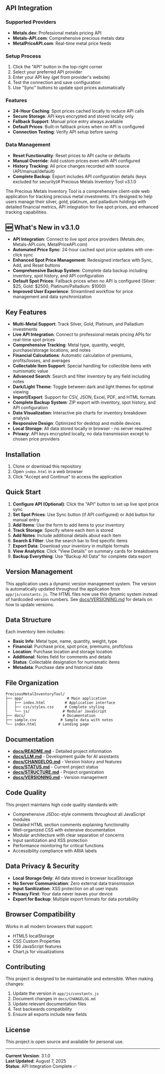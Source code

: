 ## API Integration

### Supported Providers
- **Metals.dev**: Professional metals pricing API
- **Metals-API.com**: Comprehensive precious metals data
- **MetalPriceAPI.com**: Real-time metal price feeds

### Setup Process
1. Click the "API" button in the top-right corner
2. Select your preferred API provider
3. Enter your API key (get from provider's website)
4. Test the connection and save configuration
5. Use "Sync" buttons to update spot prices automatically

### Features
- **24-Hour Caching**: Spot prices cached locally to reduce API calls
- **Secure Storage**: API keys encrypted and stored locally only
- **Fallback Support**: Manual price entry always available
- **Default Prices**: Built-in fallback prices when no API is configured
- **Connection Testing**: Verify API setup before saving

### Data Management
- **Reset Functionality**: Reset prices to API cache or defaults
- **Manual Override**: Add custom prices even with API configured
- **History Tracking**: All price changes recorded with source (API/manual/default)
- **Complete Backup**: Export includes API configuration details (keys excluded for security)# Precious Metals Inventory Tool v3.1.0

The Precious Metals Inventory Tool is a comprehensive client-side web application for tracking precious metal investments. It's designed to help users manage their silver, gold, platinum, and palladium holdings with detailed financial metrics, API integration for live spot prices, and enhanced tracking capabilities.

## 🆕 What's New in v3.1.0

- **API Integration**: Connect to live spot price providers (Metals.dev, Metals-API.com, MetalPriceAPI.com)
- **Automated Price Sync**: 24-hour cached spot price updates with one-click sync
- **Enhanced Spot Price Management**: Redesigned interface with Sync, Add, and Reset buttons
- **Comprehensive Backup System**: Complete data backup including inventory, spot history, and API configuration
- **Default Spot Prices**: Fallback prices when no API is configured (Silver: $25, Gold: $2500, Platinum/Palladium: $1000)
- **Improved User Experience**: Streamlined workflow for price management and data synchronization

## Key Features

- **Multi-Metal Support**: Track Silver, Gold, Platinum, and Palladium investments
- **Live API Integration**: Connect to professional metals pricing APIs for real-time spot prices
- **Comprehensive Tracking**: Metal type, quantity, weight, purchase/storage locations, and notes
- **Financial Calculations**: Automatic calculation of premiums, profits/losses, and averages
- **Collectable Item Support**: Special handling for collectible items with numismatic value
- **Advanced Search**: Search and filter inventory by any field including notes
- **Dark/Light Theme**: Toggle between dark and light themes for optimal viewing
- **Import/Export**: Support for CSV, JSON, Excel, PDF, and HTML formats
- **Complete Backup System**: ZIP export with inventory, spot history, and API configuration
- **Data Visualization**: Interactive pie charts for inventory breakdown analysis
- **Responsive Design**: Optimized for desktop and mobile devices
- **Local Storage**: All data stored locally in browser - no server required
- **Privacy**: API keys encrypted locally, no data transmission except to chosen price providers

## Installation

1. Clone or download this repository
2. Open `index.html` in a web browser
3. Click "Accept and Continue" to access the application

## Quick Start

1. **Configure API (Optional)**: Click the "API" button to set up live spot price sync
2. **Set Spot Prices**: Use Sync button (if API configured) or Add button for manual entry
3. **Add Items**: Use the form to add items to your inventory
4. **Track Storage**: Specify where each item is stored
5. **Add Notes**: Include additional details about each item
6. **Search & Filter**: Use the search bar to find specific items
7. **Export Data**: Download your inventory in multiple formats
8. **View Analytics**: Click "View Details" on summary cards for breakdowns
9. **Backup Everything**: Use "Backup All Data" for complete data export

## Version Management

This application uses a dynamic version management system. The version is automatically updated throughout the application from `app/js/constants.js`. The HTML files now use this dynamic system instead of hardcoded version numbers. See [docs/VERSIONING.md](docs/VERSIONING.md) for details on how to update versions.

## Data Structure

Each inventory item includes:
- **Basic Info**: Metal type, name, quantity, weight, type
- **Financial**: Purchase price, spot price, premiums, profit/loss
- **Location**: Purchase location and storage location
- **Additional**: Notes field for comments and details
- **Status**: Collectable designation for numismatic items
- **Metadata**: Purchase date and historical data

## File Organization

```
PreciousMetalInventoryTool/
├── app/                    # Main application
│   ├── index.html         # Application interface
│   ├── css/styles.css     # Complete styling
│   └── js/               # Modular JavaScript
├── docs/                 # Documentation
├── sample.csv           # Sample data with notes
└── index.html          # Landing page
```

## Documentation

- **[docs/README.md](docs/README.md)** - Detailed project information
- **[docs/LLM.md](docs/LLM.md)** - Development guide for AI assistants
- **[docs/CHANGELOG.md](docs/CHANGELOG.md)** - Version history and features
- **[docs/STATUS.md](docs/STATUS.md)** - Current project status
- **[docs/STRUCTURE.md](docs/STRUCTURE.md)** - Project organization
- **[docs/VERSIONING.md](docs/VERSIONING.md)** - Version management

## Code Quality

This project maintains high code quality standards with:
- Comprehensive JSDoc-style comments throughout all JavaScript modules
- Detailed HTML section comments explaining functionality
- Well-organized CSS with extensive documentation
- Modular architecture with clear separation of concerns
- Input sanitization and XSS protection
- Performance monitoring for critical functions
- Accessibility compliance with ARIA labels

## Data Privacy & Security

- **Local Storage Only**: All data stored in browser localStorage
- **No Server Communication**: Zero external data transmission
- **Input Sanitization**: XSS protection on all user inputs
- **Privacy First**: Your data never leaves your device
- **Export for Backup**: Multiple export formats for data portability

## Browser Compatibility

Works in all modern browsers that support:
- HTML5 localStorage
- CSS Custom Properties
- ES6 JavaScript features
- Chart.js for visualizations

## Contributing

This project is designed to be maintainable and extensible. When making changes:

1. Update the version in `app/js/constants.js`
2. Document changes in `docs/CHANGELOG.md`
3. Update relevant documentation files
4. Test backwards compatibility
5. Ensure all exports include new fields

## License

This project is open source and available for personal use.

---

**Current Version**: 3.1.0  
**Last Updated**: August 7, 2025  
**Status**: API Integration Complete ✅